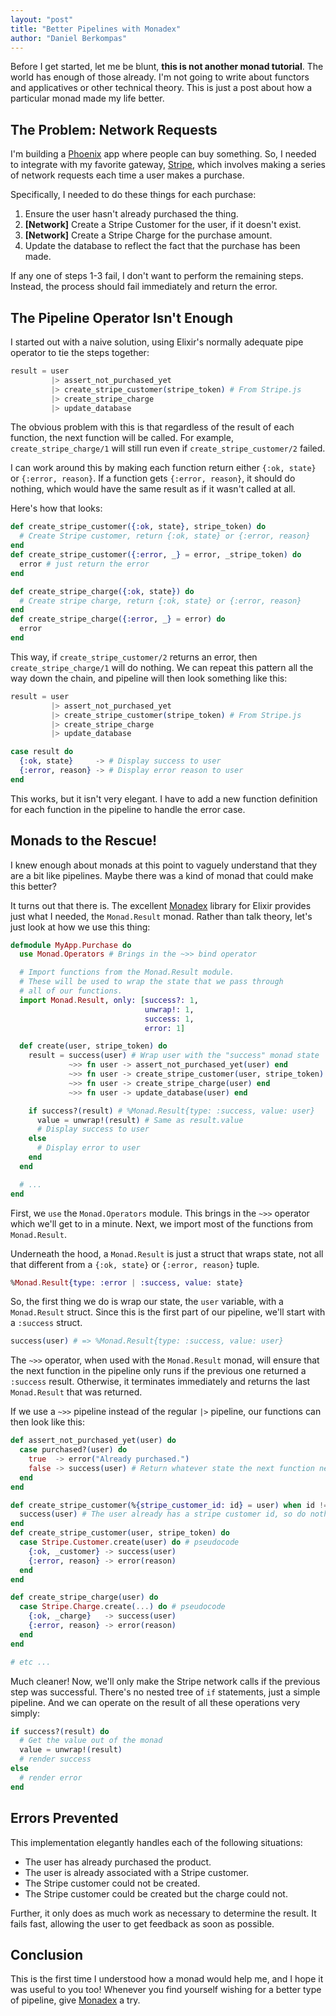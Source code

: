 ```yaml
---
layout: "post"
title: "Better Pipelines with Monadex"
author: "Daniel Berkompas"
---
```


Before I get started, let me be blunt, **this is not another monad tutorial**. The world has enough of those already.  I'm not going to write about functors and applicatives or other technical theory.  This is just a post about how a particular monad made my life better.

## The Problem: Network Requests

I'm building a [Phoenix][phoenix] app where people can buy something. So, I needed to integrate with my favorite gateway, [Stripe][stripe], which involves making a series of network requests each time a user makes a purchase.

Specifically, I needed to do these things for each purchase:

1. Ensure the user hasn't already purchased the thing.
2. **[Network]** Create a Stripe Customer for the user, if it doesn't exist.
3. **[Network]** Create a Stripe Charge for the purchase amount.
4. Update the database to reflect the fact that the purchase has been made.

If any one of steps 1-3 fail, I don't want to perform the remaining steps. Instead, the process should fail immediately and return the error.

## The Pipeline Operator Isn't Enough

I started out with a naive solution, using Elixir's normally adequate pipe operator to tie the steps together:

```elixir
result = user
         |> assert_not_purchased_yet
         |> create_stripe_customer(stripe_token) # From Stripe.js
         |> create_stripe_charge
         |> update_database
```

The obvious problem with this is that regardless of the result of each function, the next function will be called. For example, `create_stripe_charge/1` will still run even if `create_stripe_customer/2` failed.

I can work around this by making each function return either `{:ok, state}` or `{:error, reason}`. If a function gets `{:error, reason}`, it should do nothing, which would have the same result as if it wasn't called at all.

Here's how that looks:

```elixir
def create_stripe_customer({:ok, state}, stripe_token) do
  # Create Stripe customer, return {:ok, state} or {:error, reason}
end
def create_stripe_customer({:error, _} = error, _stripe_token) do
  error # just return the error
end

def create_stripe_charge({:ok, state}) do
  # Create stripe charge, return {:ok, state} or {:error, reason}
end
def create_stripe_charge({:error, _} = error) do
  error
end
```

This way, if `create_stripe_customer/2` returns an error, then `create_stripe_charge/1` will do nothing. We can repeat this pattern all the way down the chain, and pipeline will then look something like this:

```elixir
result = user
         |> assert_not_purchased_yet
         |> create_stripe_customer(stripe_token) # From Stripe.js
         |> create_stripe_charge
         |> update_database

case result do
  {:ok, state}     -> # Display success to user
  {:error, reason} -> # Display error reason to user
end
```

This works, but it isn't very elegant. I have to add a new function definition for each function in the pipeline to handle the error case.

## Monads to the Rescue!

I knew enough about monads at this point to vaguely understand that they are a bit like pipelines. Maybe there was a kind of monad that could make this better?

It turns out that there is. The excellent [Monadex][monadex] library for Elixir provides just what I needed, the `Monad.Result` monad. Rather than talk theory, let's just look at how we use this thing:

```elixir
defmodule MyApp.Purchase do
  use Monad.Operators # Brings in the ~>> bind operator

  # Import functions from the Monad.Result module.
  # These will be used to wrap the state that we pass through
  # all of our functions.
  import Monad.Result, only: [success?: 1,
                              unwrap!: 1,
                              success: 1,
                              error: 1]

  def create(user, stripe_token) do
    result = success(user) # Wrap user with the "success" monad state
             ~>> fn user -> assert_not_purchased_yet(user) end
             ~>> fn user -> create_stripe_customer(user, stripe_token) end
             ~>> fn user -> create_stripe_charge(user) end
             ~>> fn user -> update_database(user) end

    if success?(result) # %Monad.Result{type: :success, value: user}
      value = unwrap!(result) # Same as result.value
      # Display success to user
    else
      # Display error to user
    end
  end

  # ...
end
```

First, we `use` the `Monad.Operators` module. This brings in the `~>>` operator which we'll get to in a minute. Next, we import most of the functions from `Monad.Result`.

Underneath the hood, a `Monad.Result` is just a struct that wraps state, not all that different from a `{:ok, state}` or `{:error, reason}` tuple.

```elixir
%Monad.Result{type: :error | :success, value: state}
```

So, the first thing we do is wrap our state, the `user` variable, with a
`Monad.Result` struct. Since this is the first part of our pipeline, we'll start with a `:success` struct.

```elixir
success(user) # => %Monad.Result{type: :success, value: user}
```

The `~>>` operator, when used with the `Monad.Result` monad, will ensure that the next function in the pipeline only runs if the previous one returned a `:success` result. Otherwise, it terminates immediately and returns the last `Monad.Result` that was returned.

If we use a `~>>` pipeline instead of the regular `|>` pipeline, our functions can then look like this:

```elixir
def assert_not_purchased_yet(user) do
  case purchased?(user) do
    true  -> error("Already purchased.")
    false -> success(user) # Return whatever state the next function needs
  end
end

def create_stripe_customer(%{stripe_customer_id: id} = user) when id != nil do
  success(user) # The user already has a stripe customer id, so do nothing
end
def create_stripe_customer(user, stripe_token) do
  case Stripe.Customer.create(user) do # pseudocode
    {:ok, _customer} -> success(user)
    {:error, reason} -> error(reason)
  end
end

def create_stripe_charge(user) do
  case Stripe.Charge.create(...) do # pseudocode
    {:ok, _charge}   -> success(user)
    {:error, reason} -> error(reason)
  end
end

# etc ...
```

Much cleaner! Now, we'll only make the Stripe network calls if the previous step was successful. There's no nested tree of `if` statements, just a simple pipeline. And we can operate on the result of all these operations very simply:

```elixir
if success?(result) do
  # Get the value out of the monad
  value = unwrap!(result)
  # render success
else
  # render error
end
```

## Errors Prevented

This implementation elegantly handles each of the following situations:

- The user has already purchased the product.
- The user is already associated with a Stripe customer.
- The Stripe customer could not be created.
- The Stripe customer could be created but the charge could not.

Further, it only does as much work as necessary to determine the result. It fails fast, allowing the user to get feedback as soon as possible.

## Conclusion

This is the first time I understood how a monad would help me, and I hope it was useful to you too! Whenever you find yourself wishing for a better type of pipeline, give [Monadex][monadex] a try.

[phoenix]: http://phoenixframework.org
[stripe]: http://stripe.com
[monadex]: https://github.com/rob-brown/MonadEx
